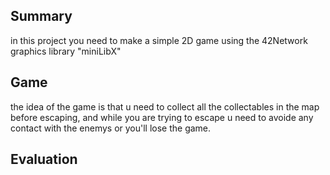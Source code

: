 ## Summary
in this project you need to make a simple 2D game using the 42Network graphics library "miniLibX" 

## Game
the idea of the game is that u need to collect all the collectables in the map before escaping, and while you are trying to escape u need to avoide any contact with the enemys or you'll lose the game.

## Evaluation
